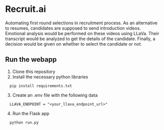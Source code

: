 # Recruit.ai

Automating first round selections in recruitment process. As an alternative to resumes, candidates are supposed to send introduction videos. Emotional analysis would be performed on these videos using LLaVa. Their transcript would be analyzed to get the details of the candidate. Finally, a decision would be given on whether to select the candidate or not.

## Run the webapp
1. Clone this repository
2. Install the necessary python libraries
```
  pip install requirements.txt

```
3. Create an .env file with the following data
```
  LLAVA_ENDPOINT = "<your_llava_endpoint_url>"

```
4. Run the Flask app
```
  python run.py

```

